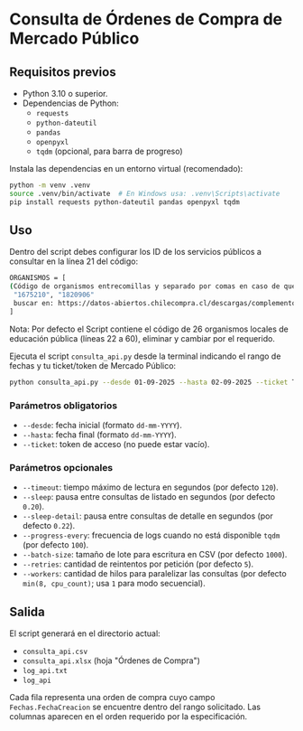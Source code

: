 # Consulta de Órdenes de Compra de Mercado Público

## Requisitos previos
- Python 3.10 o superior.
- Dependencias de Python:
  - `requests`
  - `python-dateutil`
  - `pandas`
  - `openpyxl`
  - `tqdm` (opcional, para barra de progreso)

Instala las dependencias en un entorno virtual (recomendado):

```bash
python -m venv .venv
source .venv/bin/activate  # En Windows usa: .venv\Scripts\activate
pip install requests python-dateutil pandas openpyxl tqdm
```

## Uso
Dentro del script debes configurar los ID de los servicios públicos a consultar en la línea 21 del código:
```bash
ORGANISMOS = [
(Código de organismos entrecomillas y separado por comas en caso de que sea más de uno; Ejemplo:
 "1675210", "1820906" 
 buscar en: https://datos-abiertos.chilecompra.cl/descargas/complementos -> "Registro histórico de organismos compradores")
]
```
Nota: Por defecto el Script contiene el código de 26 organismos locales de educación pública (líneas 22 a 60), eliminar y cambiar por el requerido.

Ejecuta el script `consulta_api.py` desde la terminal indicando el rango de fechas y tu ticket/token de Mercado Público:

```bash
python consulta_api.py --desde 01-09-2025 --hasta 02-09-2025 --ticket TU_TOKEN
```

### Parámetros obligatorios
- `--desde`: fecha inicial (formato `dd-mm-YYYY`).
- `--hasta`: fecha final (formato `dd-mm-YYYY`).
- `--ticket`: token de acceso (no puede estar vacío).

### Parámetros opcionales
- `--timeout`: tiempo máximo de lectura en segundos (por defecto `120`).
- `--sleep`: pausa entre consultas de listado en segundos (por defecto `0.20`).
- `--sleep-detail`: pausa entre consultas de detalle en segundos (por defecto `0.22`).
- `--progress-every`: frecuencia de logs cuando no está disponible `tqdm` (por defecto `100`).
- `--batch-size`: tamaño de lote para escritura en CSV (por defecto `1000`).
- `--retries`: cantidad de reintentos por petición (por defecto `5`).
- `--workers`: cantidad de hilos para paralelizar las consultas (por defecto `min(8, cpu_count)`; usa `1` para modo secuencial).

## Salida
El script generará en el directorio actual:
- `consulta_api.csv`
- `consulta_api.xlsx` (hoja "Órdenes de Compra")
- `log_api.txt`
- `log_api`

Cada fila representa una orden de compra cuyo campo `Fechas.FechaCreacion` se encuentre dentro del rango solicitado. Las columnas aparecen en el orden requerido por la especificación.
